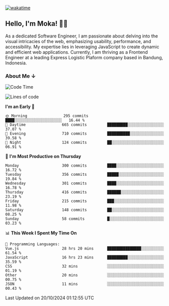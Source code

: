 [![wakatime](https://wakatime.com/badge/user/af9abd23-dba3-4dbe-973c-b045a9417a55.svg?style=social)](https://wakatime.com/@af9abd23-dba3-4dbe-973c-b045a9417a55)
## Hello, I'm Moka! 👋🏼


As a dedicated Software Engineer, I am passionate about delving into the visual intricacies of the web, emphasizing usability, performance, and accessibility. My expertise lies in leveraging JavaScript to create dynamic and efficient web applications. Currently, I am thriving as a Frontend Engineer at a leading Express Logistic Plaform company based in Bandung, Indonesia.

### About Me ↓

<!--START_SECTION:waka-->
![Code Time](http://img.shields.io/badge/Code%20Time-11%2C142%20hrs%2037%20mins-blue)

![Lines of code](https://img.shields.io/badge/From%20Hello%20World%20I%27ve%20Written-4.0%20million%20lines%20of%20code-blue)

**I'm an Early 🐤** 

```text
🌞 Morning                295 commits         ████░░░░░░░░░░░░░░░░░░░░░   16.44 % 
🌆 Daytime                665 commits         █████████░░░░░░░░░░░░░░░░   37.07 % 
🌃 Evening                710 commits         ██████████░░░░░░░░░░░░░░░   39.58 % 
🌙 Night                  124 commits         ██░░░░░░░░░░░░░░░░░░░░░░░   06.91 % 
```
📅 **I'm Most Productive on Thursday** 

```text
Monday                   300 commits         ████░░░░░░░░░░░░░░░░░░░░░   16.72 % 
Tuesday                  356 commits         █████░░░░░░░░░░░░░░░░░░░░   19.84 % 
Wednesday                301 commits         ████░░░░░░░░░░░░░░░░░░░░░   16.78 % 
Thursday                 416 commits         ██████░░░░░░░░░░░░░░░░░░░   23.19 % 
Friday                   215 commits         ███░░░░░░░░░░░░░░░░░░░░░░   11.98 % 
Saturday                 148 commits         ██░░░░░░░░░░░░░░░░░░░░░░░   08.25 % 
Sunday                   58 commits          █░░░░░░░░░░░░░░░░░░░░░░░░   03.23 % 
```


📊 **This Week I Spent My Time On** 

```text
💬 Programming Languages: 
Vue.js                   28 hrs 20 mins      ███████████████░░░░░░░░░░   61.54 % 
JavaScript               16 hrs 23 mins      █████████░░░░░░░░░░░░░░░░   35.59 % 
CSS                      32 mins             ░░░░░░░░░░░░░░░░░░░░░░░░░   01.19 % 
Other                    20 mins             ░░░░░░░░░░░░░░░░░░░░░░░░░   00.75 % 
JSON                     11 mins             ░░░░░░░░░░░░░░░░░░░░░░░░░   00.43 % 
```


 Last Updated on 20/10/2024 01:12:55 UTC
<!--END_SECTION:waka-->
